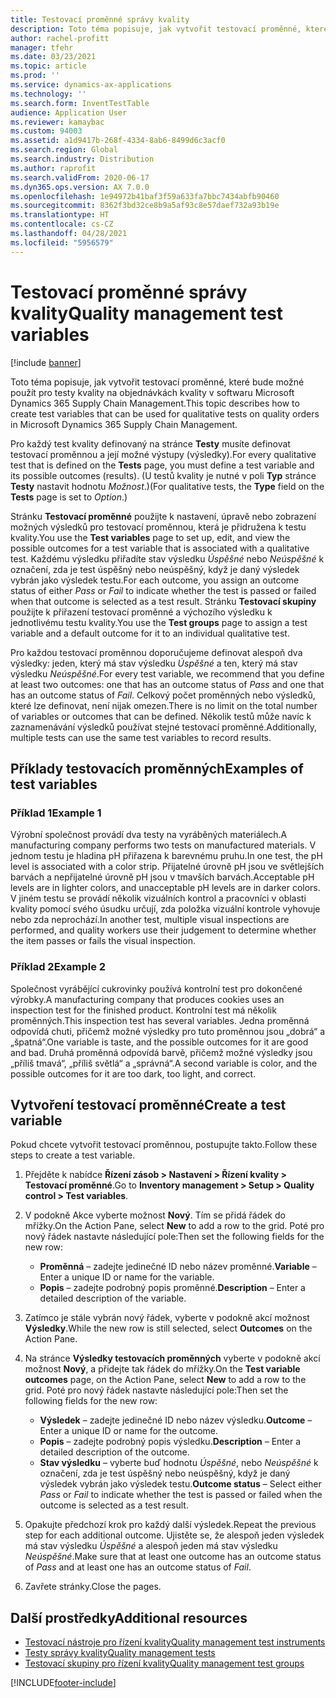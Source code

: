 ```yaml
---
title: Testovací proměnné správy kvality
description: Toto téma popisuje, jak vytvořit testovací proměnné, které bude možné použít pro testy kvality na objednávkách kvality v softwaru Microsoft Dynamics 365 Supply Chain Management.
author: rachel-profitt
manager: tfehr
ms.date: 03/23/2021
ms.topic: article
ms.prod: ''
ms.service: dynamics-ax-applications
ms.technology: ''
ms.search.form: InventTestTable
audience: Application User
ms.reviewer: kamaybac
ms.custom: 94003
ms.assetid: a1d9417b-268f-4334-8ab6-8499d6c3acf0
ms.search.region: Global
ms.search.industry: Distribution
ms.author: raprofit
ms.search.validFrom: 2020-06-17
ms.dyn365.ops.version: AX 7.0.0
ms.openlocfilehash: 1e94972b41baf3f59a633fa7bbc7434abfb90460
ms.sourcegitcommit: 8362f3bd32ce8b9a5af93c8e57daef732a93b19e
ms.translationtype: HT
ms.contentlocale: cs-CZ
ms.lasthandoff: 04/28/2021
ms.locfileid: "5956579"
---
```

# <a name="quality-management-test-variables"></a><span data-ttu-id="9724f-103">Testovací proměnné správy kvality</span><span class="sxs-lookup"><span data-stu-id="9724f-103">Quality management test variables</span></span>

[!include [banner](../includes/banner.md)]

<span data-ttu-id="9724f-104">Toto téma popisuje, jak vytvořit testovací proměnné, které bude možné použít pro testy kvality na objednávkách kvality v softwaru Microsoft Dynamics 365 Supply Chain Management.</span><span class="sxs-lookup"><span data-stu-id="9724f-104">This topic describes how to create test variables that can be used for qualitative tests on quality orders in Microsoft Dynamics 365 Supply Chain Management.</span></span>

<span data-ttu-id="9724f-105">Pro každý test kvality definovaný na stránce **Testy** musíte definovat testovací proměnnou a její možné výstupy (výsledky).</span><span class="sxs-lookup"><span data-stu-id="9724f-105">For every qualitative test that is defined on the **Tests** page, you must define a test variable and its possible outcomes (results).</span></span> <span data-ttu-id="9724f-106">(U testů kvality je nutné v poli **Typ** stránce **Testy** nastavit hodnotu *Možnost*.)</span><span class="sxs-lookup"><span data-stu-id="9724f-106">(For qualitative tests, the **Type** field on the **Tests** page is set to *Option*.)</span></span>

<span data-ttu-id="9724f-107">Stránku **Testovací proměnné** použijte k nastavení, úpravě nebo zobrazení možných výsledků pro testovací proměnnou, která je přidružena k testu kvality.</span><span class="sxs-lookup"><span data-stu-id="9724f-107">You use the **Test variables** page to set up, edit, and view the possible outcomes for a test variable that is associated with a qualitative test.</span></span> <span data-ttu-id="9724f-108">Každému výsledku přiřadíte stav výsledku *Úspěšné* nebo *Neúspěšné* k označení, zda je test úspěšný nebo neúspěšný, když je daný výsledek vybrán jako výsledek testu.</span><span class="sxs-lookup"><span data-stu-id="9724f-108">For each outcome, you assign an outcome status of either *Pass* or *Fail* to indicate whether the test is passed or failed when that outcome is selected as a test result.</span></span> <span data-ttu-id="9724f-109">Stránku **Testovací skupiny** použijte k přiřazení testovací proměnné a výchozího výsledku k jednotlivému testu kvality.</span><span class="sxs-lookup"><span data-stu-id="9724f-109">You use the **Test groups** page to assign a test variable and a default outcome for it to an individual qualitative test.</span></span>

<span data-ttu-id="9724f-110">Pro každou testovací proměnnou doporučujeme definovat alespoň dva výsledky: jeden, který má stav výsledku *Úspěšné* a ten, který má stav výsledku *Neúspěšné*.</span><span class="sxs-lookup"><span data-stu-id="9724f-110">For every test variable, we recommend that you define at least two outcomes: one that has an outcome status of *Pass* and one that has an outcome status of *Fail*.</span></span> <span data-ttu-id="9724f-111">Celkový počet proměnných nebo výsledků, které lze definovat, není nijak omezen.</span><span class="sxs-lookup"><span data-stu-id="9724f-111">There is no limit on the total number of variables or outcomes that can be defined.</span></span> <span data-ttu-id="9724f-112">Několik testů může navíc k zaznamenávání výsledků používat stejné testovací proměnné.</span><span class="sxs-lookup"><span data-stu-id="9724f-112">Additionally, multiple tests can use the same test variables to record results.</span></span>

## <a name="examples-of-test-variables"></a><span data-ttu-id="9724f-113">Příklady testovacích proměnných</span><span class="sxs-lookup"><span data-stu-id="9724f-113">Examples of test variables</span></span>

### <a name="example-1"></a><span data-ttu-id="9724f-114">Příklad 1</span><span class="sxs-lookup"><span data-stu-id="9724f-114">Example 1</span></span>

<span data-ttu-id="9724f-115">Výrobní společnost provádí dva testy na vyráběných materiálech.</span><span class="sxs-lookup"><span data-stu-id="9724f-115">A manufacturing company performs two tests on manufactured materials.</span></span> <span data-ttu-id="9724f-116">V jednom testu je hladina pH přiřazena k barevnému pruhu.</span><span class="sxs-lookup"><span data-stu-id="9724f-116">In one test, the pH level is associated with a color strip.</span></span> <span data-ttu-id="9724f-117">Přijatelné úrovně pH jsou ve světlejších barvách a nepřijatelné úrovně pH jsou v tmavších barvách.</span><span class="sxs-lookup"><span data-stu-id="9724f-117">Acceptable pH levels are in lighter colors, and unacceptable pH levels are in darker colors.</span></span> <span data-ttu-id="9724f-118">V jiném testu se provádí několik vizuálních kontrol a pracovníci v oblasti kvality pomocí svého úsudku určují, zda položka vizuální kontrole vyhovuje nebo zda neprochází.</span><span class="sxs-lookup"><span data-stu-id="9724f-118">In another test, multiple visual inspections are performed, and quality workers use their judgement to determine whether the item passes or fails the visual inspection.</span></span>

### <a name="example-2"></a><span data-ttu-id="9724f-119">Příklad 2</span><span class="sxs-lookup"><span data-stu-id="9724f-119">Example 2</span></span>

<span data-ttu-id="9724f-120">Společnost vyrábějící cukrovinky používá kontrolní test pro dokončené výrobky.</span><span class="sxs-lookup"><span data-stu-id="9724f-120">A manufacturing company that produces cookies uses an inspection test for the finished product.</span></span> <span data-ttu-id="9724f-121">Kontrolní test má několik proměnných.</span><span class="sxs-lookup"><span data-stu-id="9724f-121">This inspection test has several variables.</span></span> <span data-ttu-id="9724f-122">Jedna proměnná odpovídá chuti, přičemž možné výsledky pro tuto proměnnou jsou „dobrá“ a „špatná“.</span><span class="sxs-lookup"><span data-stu-id="9724f-122">One variable is taste, and the possible outcomes for it are good and bad.</span></span> <span data-ttu-id="9724f-123">Druhá proměnná odpovídá barvě, přičemž možné výsledky jsou „příliš tmavá“, „příliš světlá“ a „správná“.</span><span class="sxs-lookup"><span data-stu-id="9724f-123">A second variable is color, and the possible outcomes for it are too dark, too light, and correct.</span></span>

## <a name="create-a-test-variable"></a><span data-ttu-id="9724f-124">Vytvoření testovací proměnné</span><span class="sxs-lookup"><span data-stu-id="9724f-124">Create a test variable</span></span>

<span data-ttu-id="9724f-125">Pokud chcete vytvořit testovací proměnnou, postupujte takto.</span><span class="sxs-lookup"><span data-stu-id="9724f-125">Follow these steps to create a test variable.</span></span>

1. <span data-ttu-id="9724f-126">Přejděte k nabídce **Řízení zásob \> Nastavení \> Řízení kvality \> Testovací proměnné**.</span><span class="sxs-lookup"><span data-stu-id="9724f-126">Go to **Inventory management \> Setup \> Quality control \> Test variables**.</span></span>
1. <span data-ttu-id="9724f-127">V podokně Akce vyberte možnost **Nový**. Tím se přidá řádek do mřížky.</span><span class="sxs-lookup"><span data-stu-id="9724f-127">On the Action Pane, select **New** to add a row to the grid.</span></span> <span data-ttu-id="9724f-128">Poté pro nový řádek nastavte následující pole:</span><span class="sxs-lookup"><span data-stu-id="9724f-128">Then set the following fields for the new row:</span></span>

    - <span data-ttu-id="9724f-129">**Proměnná** – zadejte jedinečné ID nebo název proměnné.</span><span class="sxs-lookup"><span data-stu-id="9724f-129">**Variable** – Enter a unique ID or name for the variable.</span></span>
    - <span data-ttu-id="9724f-130">**Popis** – zadejte podrobný popis proměnné.</span><span class="sxs-lookup"><span data-stu-id="9724f-130">**Description** – Enter a detailed description of the variable.</span></span>

1. <span data-ttu-id="9724f-131">Zatímco je stále vybrán nový řádek, vyberte v podokně akcí možnost **Výsledky**.</span><span class="sxs-lookup"><span data-stu-id="9724f-131">While the new row is still selected, select **Outcomes** on the Action Pane.</span></span>
1. <span data-ttu-id="9724f-132">Na stránce **Výsledky testovacích proměnných** vyberte v podokně akcí možnost **Nový**, a přidejte tak řádek do mřížky.</span><span class="sxs-lookup"><span data-stu-id="9724f-132">On the **Test variable outcomes** page, on the Action Pane, select **New** to add a row to the grid.</span></span> <span data-ttu-id="9724f-133">Poté pro nový řádek nastavte následující pole:</span><span class="sxs-lookup"><span data-stu-id="9724f-133">Then set the following fields for the new row:</span></span>

    - <span data-ttu-id="9724f-134">**Výsledek** – zadejte jedinečné ID nebo název výsledku.</span><span class="sxs-lookup"><span data-stu-id="9724f-134">**Outcome** – Enter a unique ID or name for the outcome.</span></span>
    - <span data-ttu-id="9724f-135">**Popis** – zadejte podrobný popis výsledku.</span><span class="sxs-lookup"><span data-stu-id="9724f-135">**Description** – Enter a detailed description of the outcome.</span></span>
    - <span data-ttu-id="9724f-136">**Stav výsledku** – vyberte buď hodnotu *Úspěšné*, nebo *Neúspěšné* k označení, zda je test úspěšný nebo neúspěšný, když je daný výsledek vybrán jako výsledek testu.</span><span class="sxs-lookup"><span data-stu-id="9724f-136">**Outcome status** – Select either *Pass* or *Fail* to indicate whether the test is passed or failed when the outcome is selected as a test result.</span></span>

1. <span data-ttu-id="9724f-137">Opakujte předchozí krok pro každý další výsledek.</span><span class="sxs-lookup"><span data-stu-id="9724f-137">Repeat the previous step for each additional outcome.</span></span> <span data-ttu-id="9724f-138">Ujistěte se, že alespoň jeden výsledek má stav výsledku *Úspěšné* a alespoň jeden má stav výsledku *Neúspěšné*.</span><span class="sxs-lookup"><span data-stu-id="9724f-138">Make sure that at least one outcome has an outcome status of *Pass* and at least one has an outcome status of *Fail*.</span></span>
1. <span data-ttu-id="9724f-139">Zavřete stránky.</span><span class="sxs-lookup"><span data-stu-id="9724f-139">Close the pages.</span></span>

## <a name="additional-resources"></a><span data-ttu-id="9724f-140">Další prostředky</span><span class="sxs-lookup"><span data-stu-id="9724f-140">Additional resources</span></span>

- [<span data-ttu-id="9724f-141">Testovací nástroje pro řízení kvality</span><span class="sxs-lookup"><span data-stu-id="9724f-141">Quality management test instruments</span></span>](quality-test-instruments.md)
- [<span data-ttu-id="9724f-142">Testy správy kvality</span><span class="sxs-lookup"><span data-stu-id="9724f-142">Quality management tests</span></span>](quality-tests.md)
- [<span data-ttu-id="9724f-143">Testovací skupiny pro řízení kvality</span><span class="sxs-lookup"><span data-stu-id="9724f-143">Quality management test groups</span></span>](quality-test-groups.md)

[!INCLUDE[footer-include](../../includes/footer-banner.md)]
